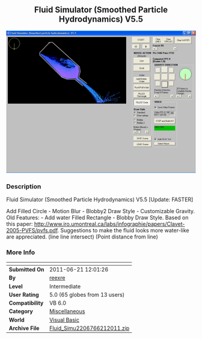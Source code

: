 ﻿<div align="center">

## Fluid Simulator \(Smoothed Particle Hydrodynamics\)  V5\.5

<img src="PIC20116211756166557.JPG">
</div>

### Description

Fluid Simulator (Smoothed Particle Hydrodynamics) V5.5 [Update: FASTER]

Add Filled Circle - Motion Blur - Blobby2 Draw Style - Customizable Gravity. Old Features: - Add water Filled Rectangle - Blobby Draw Style. Based on this paper: http://www.iro.umontreal.ca/labs/infographie/papers/Clavet-2005-PVFS/pvfs.pdf. Suggestions to make the fluid looks more water-like are appreciated. (line line intersect) (Point distance from line)
 
### More Info
 


<span>             |<span>
---                |---
**Submitted On**   |2011-06-21 12:01:26
**By**             |[reexre](https://github.com/Planet-Source-Code/PSCIndex/blob/master/ByAuthor/reexre.md)
**Level**          |Intermediate
**User Rating**    |5.0 (65 globes from 13 users)
**Compatibility**  |VB 6\.0
**Category**       |[Miscellaneous](https://github.com/Planet-Source-Code/PSCIndex/blob/master/ByCategory/miscellaneous__1-1.md)
**World**          |[Visual Basic](https://github.com/Planet-Source-Code/PSCIndex/blob/master/ByWorld/visual-basic.md)
**Archive File**   |[Fluid\_Simu2206766212011\.zip](https://github.com/Planet-Source-Code/reexre-fluid-simulator-smoothed-particle-hydrodynamics-v5-5__1-73110/archive/master.zip)








